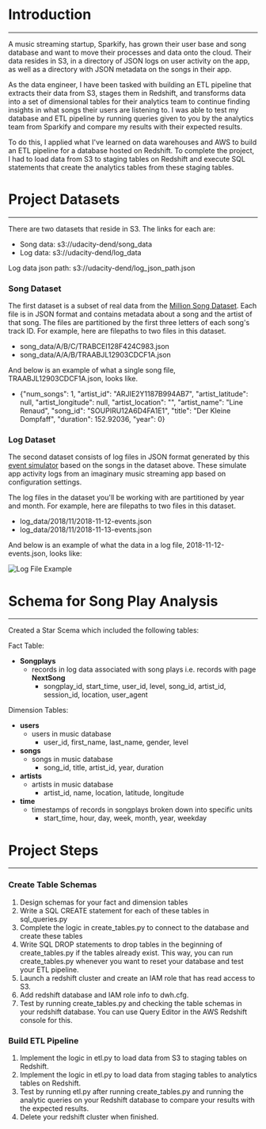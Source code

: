 
# Introduction
---------------------------
A music streaming startup, Sparkify, has grown their user base and song database and want to move their processes and data onto the cloud. Their data resides in S3, in a directory of JSON logs on user activity on the app, as well as a directory with JSON metadata on the songs in their app.

As the data engineer, I have been tasked with building an ETL pipeline that extracts their data from S3, stages them in Redshift, and transforms data into a set of dimensional tables for their analytics team to continue finding insights in what songs their users are listening to. I was able to test my database and ETL pipeline by running queries given to you by the analytics team from Sparkify and compare my results with their expected results.

To do this, I applied what I've learned on data warehouses and AWS to build an ETL pipeline for a database hosted on Redshift. To complete the project, I had to load data from S3 to staging tables on Redshift and execute SQL statements that create the analytics tables from these staging tables.


# Project Datasets
--------------------------------

There are two datasets that reside in S3. The links for each are:
* Song data: s3://udacity-dend/song_data
* Log data: s3://udacity-dend/log_data

Log data json path: s3://udacity-dend/log_json_path.json

### Song Dataset

The first dataset is a subset of real data from the [Million Song Dataset](http://millionsongdataset.com/). Each file is in JSON format and contains metadata about a song and the artist of that song. The files are partitioned by the first three letters of each song's track ID. For example, here are filepaths to two files in this dataset.

* song_data/A/B/C/TRABCEI128F424C983.json
* song_data/A/A/B/TRAABJL12903CDCF1A.json

And below is an example of what a single song file, TRAABJL12903CDCF1A.json, looks like.

* {"num_songs": 1, "artist_id": "ARJIE2Y1187B994AB7", "artist_latitude": null, "artist_longitude": null, "artist_location": "", "artist_name": "Line Renaud", "song_id": "SOUPIRU12A6D4FA1E1", "title": "Der Kleine Dompfaff", "duration": 152.92036, "year": 0}

### Log Dataset

The second dataset consists of log files in JSON format generated by this [event simulator](https://github.com/Interana/eventsim) based on the songs in the dataset above. These simulate app activity logs from an imaginary music streaming app based on configuration settings.

The log files in the dataset you'll be working with are partitioned by year and month. For example, here are filepaths to two files in this dataset.

* log_data/2018/11/2018-11-12-events.json
* log_data/2018/11/2018-11-13-events.json

And below is an example of what the data in a log file, 2018-11-12-events.json, looks like:

![Log File Example](https://github.com/sammcint/Data-Engineer-Nanodegree-Projects-Udacity/master/Project-03-DataWarehouse/images/2018-11-12-events.PNG)

# Schema for Song Play Analysis
----------------------------------------------------

Created a Star Scema which included the following tables:

Fact Table:
- **Songplays**
    - records in log data associated with song plays i.e. records with page **NextSong**
        - songplay_id, start_time, user_id, level, song_id, artist_id, session_id, location, user_agent
        
Dimension Tables:
- **users** 
    - users in music database  
        - user_id, first_name, last_name, gender, level
- **songs** 
    - songs in music database 
        - song_id, title, artist_id, year, duration
- **artists** 
    - artists in music database 
        - artist_id, name, location, latitude, longitude
- **time** 
    - timestamps of records in songplays broken down into specific units 
        - start_time, hour, day, week, month, year, weekday


# Project Steps
---------------------------------------------------------------

### Create Table Schemas

1. Design schemas for your fact and dimension tables
1. Write a SQL CREATE statement for each of these tables in sql_queries.py
1. Complete the logic in create_tables.py to connect to the database and create these tables
1. Write SQL DROP statements to drop tables in the beginning of create_tables.py if the tables already exist. This way, you can run create_tables.py whenever you want to reset your database and test your ETL pipeline.
1. Launch a redshift cluster and create an IAM role that has read access to S3.
1. Add redshift database and IAM role info to dwh.cfg.
1. Test by running create_tables.py and checking the table schemas in your redshift database. You can use Query Editor in the AWS Redshift console for this.

### Build ETL Pipeline

1. Implement the logic in etl.py to load data from S3 to staging tables on Redshift.
1. Implement the logic in etl.py to load data from staging tables to analytics tables on Redshift.
1. Test by running etl.py after running create_tables.py and running the analytic queries on your Redshift database to compare your results with the expected results.
1. Delete your redshift cluster when finished.

